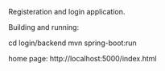 Registeration and login application.

Building and running:

cd login/backend
mvn spring-boot:run

home page:
http://localhost:5000/index.html
